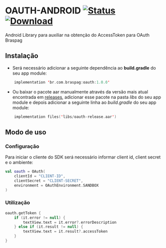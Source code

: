 # OAUTH-ANDROID [![Status](https://travis-ci.com/Braspag/oauth-android.svg?branch=master)](https://travis-ci.com/Braspag/oauth-android) [ ![Download](https://api.bintray.com/packages/braspag/oauth/oauth/images/download.svg) ](https://bintray.com/braspag/oauth/oauth/_latestVersion)

Android Library para auxiliar na obtenção do AccessToken para OAuth Braspag

## Instalação

- Será necessário adicionar a seguinte dependência ao **build.gradle** do seu app module:

```kotlin
    implementation 'br.com.braspag:oauth:1.0.0'
```

- Ou baixar o pacote aar manualmente através da versão mais atual encontrada em [releases](https://github.com/Braspag/oauth-android/releases), adicionar esse pacote na pasta *libs* do seu app module e depois adicionar a seguinte linha ao *build.gradle* do seu app module:

```kotlin
    implementation files('libs/oauth-release.aar')
```

## Modo de uso

### Configuração

Para iniciar o cliente do SDK será necessário informar client id, client secret e o ambiente:

```kotlin
val oauth = OAuth(
    clientId = "CLIENT-ID",
    clientSecret = "CLIENT-SECRET",
    environment = OAuthEnvironment.SANDBOX
)
```

### Utilização

```kotlin
oauth.getToken {
    if (it.error != null) {
        textView.text = it.error?.errorDescription
    } else if (it.result != null) {
        textView.text = it.result?.accessToken
    }
}
```
